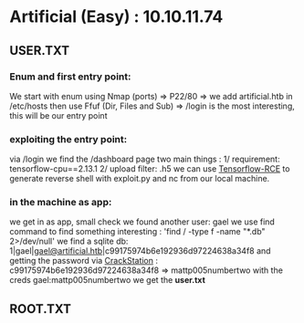 # Artificial (Easy) : 10.10.11.74
## USER.TXT
### Enum and first entry point:
We start with enum using Nmap (ports) => P22/80 => we add artificial.htb in /etc/hosts
then use Ffuf (Dir, Files and Sub) => /login is the most interesting, this will be our entry point
### exploiting the entry point:
via /login we find the /dashboard page
two main things : 
  1/ requirement: tensorflow-cpu==2.13.1
  2/ upload filter: .h5 
we can use [Tensorflow-RCE](https://github.com/Splinter0/tensorflow-rce) to generate reverse shell with exploit.py and nc from our local machine.
### in the machine as app:
we get in as app, small check we found another user: gael
we use find command to find something interesting : 'find / -type f -name "*.db" 2>/dev/null'
we find a sqlite db: 1|gael|gael@artificial.htb|c99175974b6e192936d97224638a34f8
and getting the password via [CrackStation](https://crackstation.net) : c99175974b6e192936d97224638a34f8 => mattp005numbertwo
with the creds gael:mattp005numbertwo we get the **user.txt**
## ROOT.TXT


